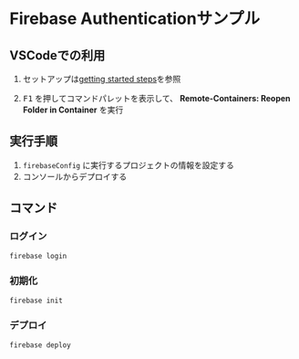 # Firebase Authenticationサンプル

## VSCodeでの利用

1. セットアップは[getting started steps](https://aka.ms/vscode-remote/containers/getting-started)を参照

1. <kbd>F1</kbd> を押してコマンドパレットを表示して、 **Remote-Containers: Reopen Folder in Container** を実行

## 実行手順

1. `firebaseConfig` に実行するプロジェクトの情報を設定する
1. コンソールからデプロイする

## コマンド

### ログイン

```bash
firebase login
```

### 初期化

```bash
firebase init
```

### デプロイ

```bash
firebase deploy
```